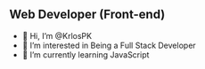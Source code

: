 ## Web Developer (Front-end)
- 👋 Hi, I’m @KrlosPK
- 👀 I’m interested in Being a Full Stack Developer
- 🌱 I’m currently learning JavaScript

<!---
KrlosPK/KrlosPK is a ✨ special ✨ repository because its `README.md` (this file) appears on your GitHub profile.
You can click the Preview link to take a look at your changes.
--->
